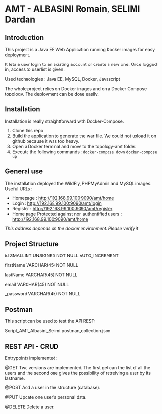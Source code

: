 # AMT - ALBASINI Romain, SELIMI Dardan

## Introduction
This project is a Java EE Web Application running Docker images for easy deployment. 

It lets a user login to an existing account or create a new one. Once logged in, access to userlist is given.

Used technologies : Java EE, MySQL, Docker, Javascript

The whole project relies on Docker images and on a Docker Compose topology. The deployment can be done easily. 


## Installation
Installation is really straightforward with Docker-Compose.

1. Clone this repo
2. Build the application to generate the war file. We could not upload it on github because it was too heavy.
2. Open a Docker terminal and move to the topology-amt folder.
3. Execute the following commands : 
`docker-compose down` 
`docker-compose up`

## General use
The installation deployed the WildFly, PHPMyAdmin and MySQL images.
Useful URLs : 
- Homepage : http://192.168.99.100:9090/amt/home
- Login : http://192.168.99.100:9090/amt/login
- Register : http://192.168.99.100:9090/amt/register
- Home page Protected against non authentified users : http://192.168.99.100:9090/amt/home

*This address depends on the docker environment. Please verify it*

## Project Structure


  id SMALLINT UNSIGNED NOT NULL AUTO_INCREMENT
  
  firstName VARCHAR(45) NOT NULL
  
  lastName VARCHAR(45) NOT NULL
  
  email VARCHAR(45) NOT NULL
  
  _password VARCHAR(45) NOT NULL
  
  
## Postman
This script can be used to test the API REST:

Script_AMT_Albasini_Selimi.postman_collection.json

## REST API - CRUD

Entrypoints implemented:

@GET Two versions are implemented. The first get can the list of all the users and the second one gives the possibility of retreiving a user by its lastname.

@POST Add a user in the structure (database).

@PUT Update one user's personal data.

@DELETE Delete a user.










